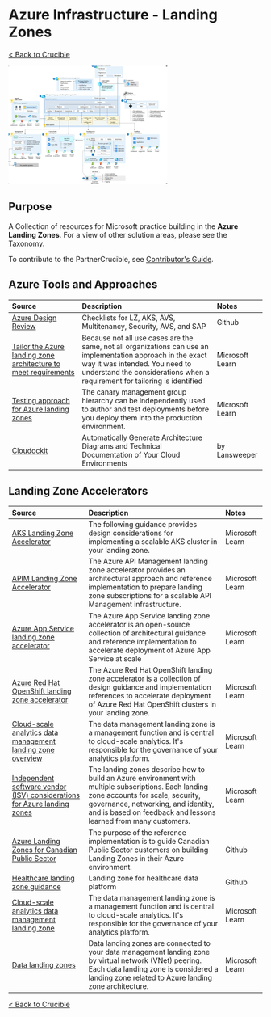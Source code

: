 # Azure Infrastructure - Landing Zones
[< Back to Crucible](./)


![Azure Infrastructure](./Library/Azure-LandingZone.png)

## Purpose

A Collection of resources for Microsoft practice building in the **Azure Landing Zones**. For a view of other solution areas, please see the [Taxonomy](Taxonomy.md).

To contribute to the PartnerCrucible, see [Contributor's Guide](ContributorsGuide).


## Azure Tools and Approaches

Source | Description | Notes
:----- | :---------- | :-----
[Azure Design Review](https://github.com/Azure/review-checklists) | Checklists for LZ, AKS, AVS, Multitenancy, Security, AVS, and SAP | Github
[Tailor the Azure landing zone architecture to meet requirements](https://learn.microsoft.com/en-gb/azure/cloud-adoption-framework/ready/landing-zone/tailoring-alz) | Because not all use cases are the same, not all organizations can use an implementation approach in the exact way it was intended. You need to understand the considerations when a requirement for tailoring is identified | Microsoft Learn
[Testing approach for Azure landing zones](https://learn.microsoft.com/en-ca/azure/cloud-adoption-framework/ready/enterprise-scale/testing-approach) | The canary management group hierarchy can be independently used to author and test deployments before you deploy them into the production environment. | Microsoft Learn
[Cloudockit](https://www.cloudockit.com/) |Automatically Generate Architecture Diagrams and Technical Documentation of Your Cloud Environments | by Lansweeper

## Landing Zone Accelerators

Source | Description | Notes
:----- | :---------- | :-----
[AKS Landing Zone Accelerator](https://learn.microsoft.com/en-us/azure/cloud-adoption-framework/scenarios/app-platform/aks/landing-zone-accelerator) |  The following guidance provides design considerations for implementing a scalable AKS cluster in your landing zone. | Microsoft Learn
[APIM Landing Zone Accelerator](https://learn.microsoft.com/en-us/azure/cloud-adoption-framework/scenarios/app-platform/api-management/landing-zone-accelerator) | The Azure API Management landing zone accelerator provides an architectural approach and reference implementation to prepare landing zone subscriptions for a scalable API Management infrastructure. | Microsoft Learn
[Azure App Service landing zone accelerator](https://learn.microsoft.com/en-us/azure/cloud-adoption-framework/scenarios/app-platform/app-services/landing-zone-accelerator) | The Azure App Service landing zone accelerator is an open-source collection of architectural guidance and reference implementation to accelerate deployment of Azure App Service at scale | Microsoft Learn
[Azure Red Hat OpenShift landing zone accelerator](https://learn.microsoft.com/en-us/azure/cloud-adoption-framework/scenarios/app-platform/azure-red-hat-openshift/landing-zone-accelerator) | The Azure Red Hat OpenShift landing zone accelerator is a collection of design guidance and implementation references to accelerate deployment of Azure Red Hat OpenShift clusters in your landing zone. | Microsoft Learn
[Cloud-scale analytics data management landing zone overview](https://learn.microsoft.com/en-us/azure/cloud-adoption-framework/scenarios/cloud-scale-analytics/architectures/data-management-landing-zone) | The data management landing zone is a management function and is central to cloud-scale analytics. It's responsible for the governance of your analytics platform. | Microsoft Learn
[Independent software vendor (ISV) considerations for Azure landing zones](https://learn.microsoft.com/en-ca/azure/cloud-adoption-framework/ready/landing-zone/isv-landing-zone?tabs=mg-env-no%2Cminimal) |The landing zones describe how to build an Azure environment with multiple subscriptions. Each landing zone accounts for scale, security, governance, networking, and identity, and is based on feedback and lessons learned from many customers. | Microsoft Learn
[Azure Landing Zones for Canadian Public Sector](https://github.com/Azure/CanadaPubSecALZ/blob/main/docs/architecture.md)| The purpose of the reference implementation is to guide Canadian Public Sector customers on building Landing Zones in their Azure environment.| Github 
[Healthcare landing zone guidance](https://github.com/Azure/CanadaPubSecALZ/blob/main/docs/archetypes/healthcare.md)| Landing zone for healthcare data platform| Github
[Cloud-scale analytics data management landing zone](https://learn.microsoft.com/en-us/azure/cloud-adoption-framework/scenarios/cloud-scale-analytics/architectures/data-management-landing-zone) | The data management landing zone is a management function and is central to cloud-scale analytics. It's responsible for the governance of your analytics platform.| Microsoft Learn
[Data landing zones](https://learn.microsoft.com/en-us/azure/cloud-adoption-framework/scenarios/cloud-scale-analytics/architectures/data-landing-zone) | Data landing zones are connected to your data management landing zone by virtual network (VNet) peering. Each data landing zone is considered a landing zone related to Azure landing zone architecture. | Microsoft Learn




[< Back to Crucible](./)